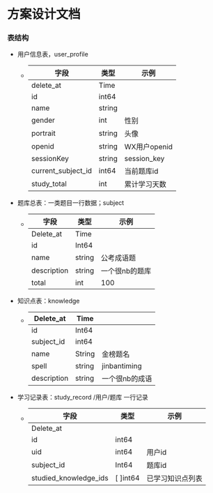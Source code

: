 # 方案设计文档

### 表结构

- 用户信息表，user_profile

  - | 字段               | 类型   | 示例         |
    | ------------------ | ------ | ------------ |
    | delete_at          | Time   |              |
    | id                 | int64  |              |
    | name               | string |              |
    | gender             | int    | 性别         |
    | portrait           | string | 头像         |
    | openid             | string | WX用户openid |
    | sessionKey         | string | session_key  |
    | current_subject_id | int64  | 当前题库id   |
    | study_total        | int    | 累计学习天数 |

- 题库总表：一类题目一行数据；subject

  - | 字段        | 类型   | 示例           |
    | ----------- | ------ | -------------- |
    | Delete_at   | Time   |                |
    | id          | Int64  |                |
    | name        | string | 公考成语题     |
    | description | string | 一个很nb的题库 |
    | total       | int    | 100            |

- 知识点表：knowledge

  - | Delete_at   | Time   |                |
    | ----------- | ------ | -------------- |
    | id          | Int64  |                |
    | subject_id  | int64  |                |
    | name        | String | 金榜题名       |
    | spell       | string | jinbantiming   |
    | description | string | 一个很nb的成语 |

- 学习记录表：study_record /用户/题库 一行记录

  - | 字段                  | 类型     | 示例             |
    | --------------------- | -------- | ---------------- |
    | Delete_at             |          |                  |
    | id                    | int64    |                  |
    | uid                   | int64    | 用户id           |
    | subject_id            | Int64    | 题库id           |
    | studied_knowledge_ids | [ ]int64 | 已学习知识点列表 |